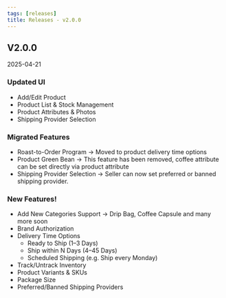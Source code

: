 ```yaml
---
tags: [releases]
title: Releases - v2.0.0
---
```


## V2.0.0

2025-04-21

### Updated UI

- Add/Edit Product
- Product List & Stock Management
- Product Attributes & Photos
- Shipping Provider Selection

### Migrated Features

- Roast-to-Order Program → Moved to product delivery time options
- Product Green Bean → This feature has been removed, coffee attribute can be set directly via product attribute
- Shipping Provider Selection → Seller can now set preferred or banned shipping provider.

### New Features!

- Add New Categories Support → Drip Bag, Coffee Capsule and many more soon
- Brand Authorization
- Delivery Time Options
  - Ready to Ship (1–3 Days)
  - Ship within N Days (4–45 Days)
  - Scheduled Shipping (e.g. Ship every Monday)
- Track/Untrack Inventory
- Product Variants & SKUs
- Package Size
- Preferred/Banned Shipping Providers
